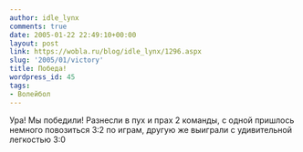 ```yaml
---
author: idle_lynx
comments: true
date: 2005-01-22 22:49:10+00:00
layout: post
link: https://wobla.ru/blog/idle_lynx/1296.aspx
slug: '2005/01/victory'
title: Победа!
wordpress_id: 45
tags:
- Волейбол
---
```


Ура! Мы победили! Разнесли в пух и прах 2 команды, с одной пришлось немного повозиться 3:2 по играм, другую же выиграли с удивительной легкостью 3:0

